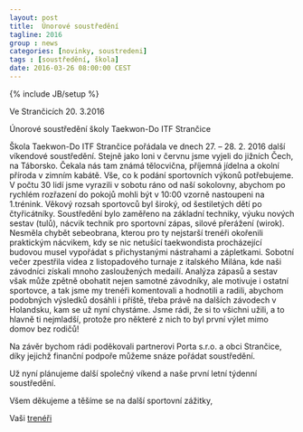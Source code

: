 ```yaml
---
layout: post
title:  Únorové soustředění
tagline: 2016
group : news
categories: [novinky, soustredeni]
tags : [soustředění, škola]
date: 2016-03-26 08:00:00 CEST
---
```

{% include JB/setup %}

Ve Strančicích 20. 3.2016

Únorové soustředění školy Taekwon-Do ITF Strančice

Škola Taekwon-Do ITF Strančice pořádala ve dnech 27. – 28. 2. 2016 další víkendové soustředění.
Stejně jako loni v červnu jsme vyjeli do jižních Čech, na Táborsko. Čekala nás tam známá tělocvična, příjemná jídelna a okolní příroda v zimním kabátě. Vše, co k podání sportovních výkonů potřebujeme. V počtu 30 lidí jsme vyrazili v sobotu ráno od naší sokolovny, abychom po rychlém rozřazení do pokojů mohli být v 10:00 vzorně nastoupeni na 1.trénink. Věkový rozsah sportovců byl široký, od šestiletých dětí po čtyřicátníky. Soustředění bylo zaměřeno na základní techniky, výuku nových sestav (tulů), nácvik technik pro sportovní zápas, silové přerážení (wirok). Nesměla chybět sebeobrana, kterou pro ty nejstarší trenéři okořenili praktickým nácvikem, kdy se nic netušící taekwondista procházející budovou musel vypořádat s přichystanými nástrahami a zápletkami. 
Sobotní večer zpestřila videa z listopadového turnaje z italského Milána, kde naši závodníci získali mnoho zasloužených medailí. Analýza zápasů a sestav však může zpětně obohatit nejen samotné závodníky, ale motivuje i ostatní sportovce, a tak jsme my trenéři komentovali a hodnotili a radili, abychom podobných výsledků dosáhli i příště, třeba právě na dalších závodech v Holandsku, kam se už nyní chystáme.
Jsme rádi, že si to všichni užili, a to hlavně ti nejmladší, protože pro některé z nich to byl první výlet mimo domov bez rodičů!

Na závěr bychom rádi poděkovali partnerovi Porta s.r.o. a obci Strančice, díky jejichž finanční podpoře můžeme snáze pořádat soustředění.

Už nyní plánujeme další společný víkend a naše první letní týdenní soustředění.

Všem děkujeme a těšíme se na další sportovní zážitky,

Vaši [trenéři](/treneri)
